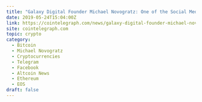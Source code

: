 ```yaml
---
title: "Galaxy Digital Founder Michael Novogratz: One of the Social Media Cryptos Will Succeed"
date: 2019-05-24T15:04:00Z
link: https://cointelegraph.com/news/galaxy-digital-founder-michael-novogratz-one-of-the-social-media-cryptos-will-succeed?utm_medium=RSS&utm_source=hune
site: cointelegraph.com
topic: crypto
category:
  - Bitcoin
  - Michael Novogratz
  - Cryptocurrencies
  - Telegram
  - Facebook
  - Altcoin News
  - Ethereum
  - EOS
draft: false
---
```

